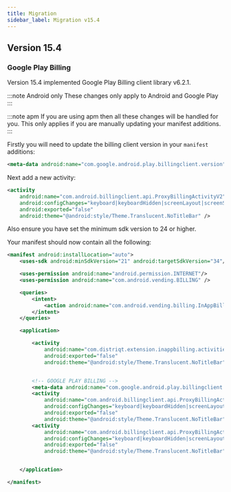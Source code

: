 ```yaml
---
title: Migration
sidebar_label: Migration v15.4
---
```


## Version 15.4

### Google Play Billing

Version 15.4 implemented Google Play Billing client library v6.2.1.

:::note Android only
These changes only apply to Android and Google Play
:::

:::note apm
If you are using apm then all these changes will be handled for you. This only applies if you are manually updating your manifest additions.
:::


Firstly you will need to update the billing client version in your `manifest` additions:

```xml
<meta-data android:name="com.google.android.play.billingclient.version" android:value="6.2.1" />
```

Next add a new activity:

```xml
<activity
	android:name="com.android.billingclient.api.ProxyBillingActivityV2"
	android:configChanges="keyboard|keyboardHidden|screenLayout|screenSize|orientation"
	android:exported="false"
	android:theme="@android:style/Theme.Translucent.NoTitleBar" />
```

Also ensure you have set the minimum sdk version to 24 or higher.

Your manifest should now contain all the following:


```xml
<manifest android:installLocation="auto">
	<uses-sdk android:minSdkVersion="21" android:targetSdkVersion="34"/>

	<uses-permission android:name="android.permission.INTERNET"/>
	<uses-permission android:name="com.android.vending.BILLING" />

	<queries>
		<intent>
			<action android:name="com.android.vending.billing.InAppBillingService.BIND" />
		</intent>
	</queries>

	<application>

		<activity 
			android:name="com.distriqt.extension.inappbilling.activities.ProductViewActivity" 
			android:exported="false"
			android:theme="@android:style/Theme.Translucent.NoTitleBar" />


		<!-- GOOGLE PLAY BILLING -->
		<meta-data android:name="com.google.android.play.billingclient.version" android:value="6.2.1" />
		<activity
			android:name="com.android.billingclient.api.ProxyBillingActivity"
			android:configChanges="keyboard|keyboardHidden|screenLayout|screenSize|orientation"
			android:exported="false"
			android:theme="@android:style/Theme.Translucent.NoTitleBar" />
		<activity
            android:name="com.android.billingclient.api.ProxyBillingActivityV2"
            android:configChanges="keyboard|keyboardHidden|screenLayout|screenSize|orientation"
            android:exported="false"
            android:theme="@android:style/Theme.Translucent.NoTitleBar" />


	</application>

</manifest>
```